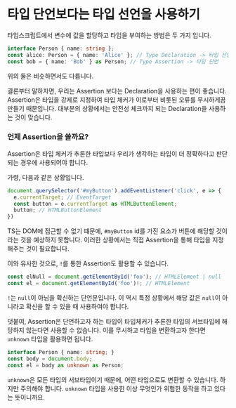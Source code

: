 # 타입 단언보다는 타입 선언을 사용하기

타입스크립트에서 변수에 값을 할당하고 타입을 부여하는 방법은 두 가지 입니다.

```ts
interface Person { name: string };
const alice: Person = { name: 'Alice' }; // Type Declaration -> 타입 선언
const bob = { name: 'Bob' } as Person; // Type Assertion -> 타입 단언
```

위의 둘은 비슷하면서도 다릅니다.

결론부터 말하자면, 우리는 Assertion 보다는 Declaration을 사용하는 편이 좋습니다. 
Assertion은 타입을 강제로 지정하여 타입 체커가 이로부터 비롯된 오류를 무시하게끔 만들기 때문입니다.
대부분의 상황에서는 안전성 체크까지 되는 Declaration을 사용하는 것이 맞습니다.

### 언제 Assertion을 쓸까요?

Assertion은 타입 체커가 추론한 타입보다 우리가 생각하는 타입이 더 정확하다고 판단되는 경우에 사용되어야 합니다.

가령, 다음과 같은 상황입니다.

```ts
document.querySelector('#myButton').addEventListener('click', e => {
  e.currentTarget; // EventTarget
  const button = e.currentTarget as HTMLButtonElement;
  button; // HTMLButtonElement
})
```

TS는 DOM에 접근할 수 없기 떄문에, `#myButton` id를 가진 요소가 버튼에 해당할 것이라는 것을 예상하지 못합니다.
이러한 상황에서는 직접 Assertion을 통해 타입을 지정해주는 것이 필요합니다.

이와 유사한 것으로, `!`를 통한 Assertion도 활용할 수 있습니다.

```ts
const elNull = document.getElementById('foo'); // HTMLElement | null
const el = document.getElementById('foo')!; // HTMLElement
```

`!`는 `null`이 아님을 확신하는 단언문입니다.
이 역시 특정 상황에서 해당 값은 `null`이 아니라고 확신을 할 수 있을 때 사용하여야 합니다.

덧붙여, Assertion은 단언하고자 하는 타입이 타입체커가 추론한 타입의 서브타입에 해당하지 않는다면 사용할 수 없습니다.
이를 무시하고 타입을 변환하고자 한다면 `unknown` 타입을 활용하면 됩니다.

```ts
interface Person { name: string; }
const body = document.body;
const el = body as unknown as Person; 
```

`unknown`은 모든 타입의 서브타입이기 때문에, 어떤 타입으로도 변환할 수 있습니다.
하지만 주의해야 합니다. `unknown` 타입을 사용한 이상 무엇인가 위험한 동작을 하고 있다는 뜻이니까요.